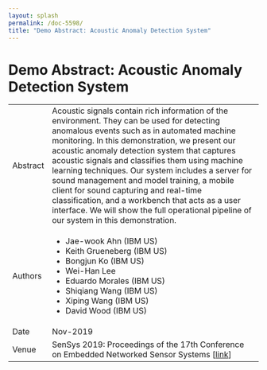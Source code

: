 ```yaml
---
layout: splash
permalink: /doc-5598/
title: "Demo Abstract: Acoustic Anomaly Detection System"
---
```


# Demo Abstract: Acoustic Anomaly Detection System

<table>
    <tbody>
    <tr>
        <td>Abstract</td>
        <td>Acoustic signals contain rich information of the environment. They can be used for detecting anomalous events such as in automated machine monitoring. In this demonstration, we present our acoustic anomaly detection system that captures acoustic signals and classifies them using machine learning techniques. Our system includes a server for sound management and model training, a mobile client for sound capturing and real-time classification, and a workbench that acts as a user interface. We will show the full operational pipeline of our system in this demonstration.</td>
    </tr>
    <tr>
        <td>Authors</td>
        <td>
            <ul>
                <li>Jae-wook Ahn (IBM US)</li>
                <li>Keith Grueneberg (IBM US)</li>
                <li>Bongjun Ko (IBM US)</li>
                <li>Wei-Han Lee</li>
                <li>Eduardo Morales (IBM US)</li>
                <li>Shiqiang Wang (IBM US)</li>
                <li>Xiping Wang (IBM US)</li>
                <li>David Wood (IBM US)</li>
            </ul>
        </td>
    </tr>
    <tr>
        <td>Date</td>
        <td>Nov-2019</td>
    </tr>
    <tr>
        <td>Venue</td>
        <td>SenSys 2019: Proceedings of the 17th Conference on Embedded Networked Sensor Systems [<a href="https://dl.acm.org/doi/10.1145/3356250.3361963">link</a>]</td>
    </tr>
    </tbody>
</table>
